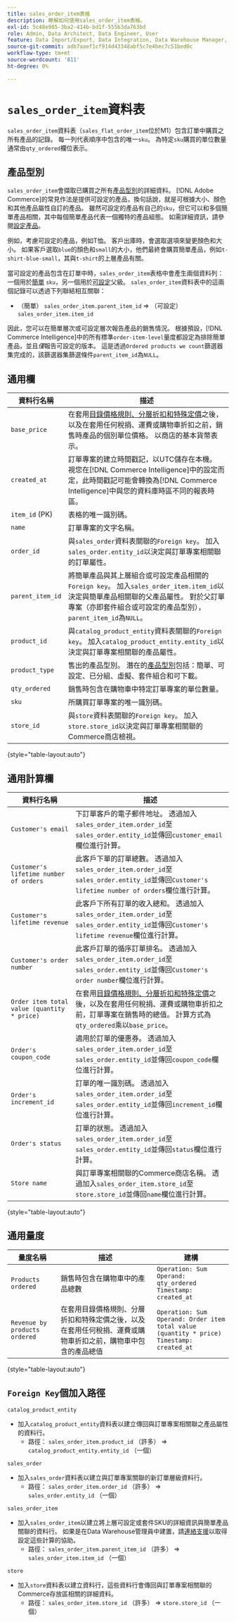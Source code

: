 ```yaml
---
title: sales_order_item表格
description: 瞭解如何使用sales_order_item表格。
exl-id: 5c48e985-3ba2-414b-bd1f-555b3da763bd
role: Admin, Data Architect, Data Engineer, User
feature: Data Import/Export, Data Integration, Data Warehouse Manager, Commerce Tables
source-git-commit: adb7aaef1cf914d43348abf5c7e4bec7c51bed0c
workflow-type: tm+mt
source-wordcount: '811'
ht-degree: 0%

---
```


# `sales_order_item`資料表

`sales_order_item`資料表（`sales_flat_order_item`位於M1）包含訂單中購買之所有產品的記錄。 每一列代表順序中包含的唯一`sku`。 為特定`sku`購買的單位數量通常由`qty_ordered`欄位表示。

## 產品型別

`sales_order_item`會擷取已購買之所有[產品型別](https://experienceleague.adobe.com/docs/commerce-admin/catalog/products/product-create.html#product-types)的詳細資料。 [!DNL Adobe Commerce]的常見作法是提供可設定的產品，換句話說，就是可根據大小、顏色和其他產品屬性自訂的產品。 雖然可設定的產品有自己的`sku`，但它可以和多個簡單產品相關，其中每個簡單產品代表一個獨特的產品組態。 如需詳細資訊，請參閱[設定產品](https://developer.adobe.com/commerce/webapi/rest/tutorials/configurable-product/)。

例如，考慮可設定的產品，例如T恤。 客戶出庫時，會選取選項來變更顏色和大小。 如果客戶選取`blue`的顏色和`small`的大小，他們最終會購買簡單產品，例如`t-shirt-blue-small`，其與`t-shirt`的上層產品有關。

當可設定的產品包含在訂單中時，`sales_order_item`表格中會產生兩個資料列：一個用於[簡單](https://experienceleague.adobe.com/docs/commerce-admin/catalog/products/types/product-create-simple.html) `sku`，另一個用於[可設定](https://experienceleague.adobe.com/docs/commerce-admin/catalog/products/types/product-create-configurable.html)父級。 `sales_order_item`資料表中的這兩個記錄可以透過下列聯結相互關聯：

* （簡單） `sales_order_item.parent_item_id` => （可設定） `sales_order_item.item_id`

因此，您可以在簡單層次或可設定層次報告產品的銷售情況。 根據預設，[!DNL Commerce Intelligence]中的所有標準`order-item-level`量度都設定為排除簡單產品，並且&#x200B;*僅*&#x200B;報告可設定的版本。 這是透過`Ordered products we count`篩選器集完成的，該篩選器集篩選條件`parent_item_id`為`NULL`。

## 通用欄

| **資料行名稱** | **描述** |
|----|----|
| `base_price` | 在套用[目錄價格規則、分層折扣和特殊定價](https://experienceleague.adobe.com/docs/commerce-admin/catalog/products/pricing/pricing-advanced.html)之後，以及在套用任何稅捐、運費或購物車折扣之前，銷售時產品的個別單位價格。 以商店的基本貨幣表示。 |
| `created_at` | 訂單專案的建立時間戳記，以UTC儲存在本機。 視您在[!DNL Commerce Intelligence]中的設定而定，此時間戳記可能會轉換為[!DNL Commerce Intelligence]中與您的資料庫時區不同的報表時區。 |
| `item_id` (PK) | 表格的唯一識別碼。 |
| `name` | 訂單專案的文字名稱。 |
| `order_id` | 與`sales_order`資料表關聯的`Foreign key`。 加入`sales_order.entity_id`以決定與訂單專案相關聯的訂單屬性。 |
| `parent_item_id` | 將簡單產品與其上層組合或可設定產品相關的`Foreign key`。 加入`sales_order_item.item_id`以決定與簡單產品相關聯的父產品屬性。 對於父訂單專案（亦即套件組合或可設定的產品型別），`parent_item_id`為`NULL`。 |
| `product_id` | 與`catalog_product_entity`資料表關聯的`Foreign key`。 加入`catalog_product_entity.entity_id`以決定與訂單專案相關聯的產品屬性。 |
| `product_type` | 售出的產品型別。 潛在的[產品型別](https://experienceleague.adobe.com/docs/commerce-admin/catalog/products/product-create.html#product-types)包括：簡單、可設定、已分組、虛擬、套件組合和可下載。 |
| `qty_ordered` | 銷售時包含在購物車中特定訂單專案的單位數量。 |
| `sku` | 所購買訂單專案的唯一識別碼。 |
| `store_id` | 與`store`資料表關聯的`Foreign key`。 加入`store.store_id`以決定與訂單專案相關聯的Commerce商店檢視。 |

{style="table-layout:auto"}

## 通用計算欄

| **資料行名稱** | **描述** |
|---|---|
| `Customer's email` | 下訂單客戶的電子郵件地址。 透過加入`sales_order_item.order_id`至`sales_order.entity_id`並傳回`customer_email`欄位進行計算。 |
| `Customer's lifetime number of orders` | 此客戶下單的訂單總數。 透過加入`sales_order_item.order_id`至`sales_order.entity_id`並傳回`Customer's lifetime number of orders`欄位進行計算。 |
| `Customer's lifetime revenue` | 此客戶下所有訂單的收入總和。 透過加入`sales_order_item.order_id`至`sales_order.entity_id`並傳回`Customer's lifetime revenue`欄位進行計算。 |
| `Customer's order number` | 此客戶訂單的循序訂單排名。 透過加入`sales_order_item.order_id`至`sales_order.entity_id`並傳回`Customer's order number`欄位進行計算。 |
| `Order item total value (quantity * price)` | 在套用[目錄價格規則、分層折扣和特殊定價](https://experienceleague.adobe.com/docs/commerce-admin/catalog/products/pricing/pricing-advanced.html)之後，以及在套用任何稅捐、運費或購物車折扣之前，訂單專案在銷售時的總值。 計算方式為`qty_ordered`乘以`base_price`。 |
| `Order's coupon_code` | 適用於訂單的優惠券。 透過加入`sales_order_item.order_id`至`sales_order.entity_id`並傳回`coupon_code`欄位進行計算。 |
| `Order's increment_id` | 訂單的唯一識別碼。 透過加入`sales_order_item.order_id`至`sales_order.entity_id`並傳回`increment_id`欄位進行計算。 |
| `Order's status` | 訂單的狀態。 透過加入`sales_order_item.order_id`至`sales_order.entity_id`並傳回`status`欄位進行計算。 |
| `Store name` | 與訂單專案相關聯的Commerce商店名稱。 透過加入`sales_order_item.store_id`至`store.store_id`並傳回`name`欄位進行計算。 |

{style="table-layout:auto"}

## 通用量度

| **量度名稱** | **描述** | **建構** |
|---|---|---|
| `Products ordered` | 銷售時包含在購物車中的產品總數 | `Operation: Sum`<br>`Operand: qty_ordered`<br>`Timestamp: created_at` |
| `Revenue by products ordered` | 在套用目錄價格規則、分層折扣和特殊定價之後，以及在套用任何稅捐、運費或購物車折扣之前，購物車中包含的產品總值 | `Operation: Sum`<br>`Operand: Order item total value (quantity * price)`<br>`Timestamp: created_at` |

{style="table-layout:auto"}

## `Foreign Key`個加入路徑

`catalog_product_entity`

* 加入`catalog_product_entity`資料表以建立傳回與訂單專案相關聯之產品屬性的資料行。
   * 路徑： `sales_order_item.product_id` （許多） => `catalog_product_entity.entity_id` （一個）

`sales_order`

* 加入`sales_order`資料表以建立與訂單專案關聯的新訂單層級資料行。
   * 路徑： `sales_order_item.order_id` （許多） => `sales_order.entity_id` （一個）

`sales_order_item`

* 加入`sales_order_item`以建立將上層可設定或套件SKU的詳細資訊與簡單產品關聯的資料行。 如果是在Data Warehouse管理員中建置，請[連絡支援](https://experienceleague.adobe.com/docs/commerce-knowledge-base/kb/troubleshooting/miscellaneous/mbi-service-policies.html)以取得設定這些計算的協助。
   * 路徑： `sales_order_item.parent_item_id` （許多） => `sales_order_item.item_id` （一個）

`store`

* 加入`store`資料表以建立資料行，這些資料行會傳回與訂單專案相關聯的Commerce存放區相關的詳細資料。
   * 路徑： `sales_order_item.store_id` （許多） => `store.store_id` （一個）
